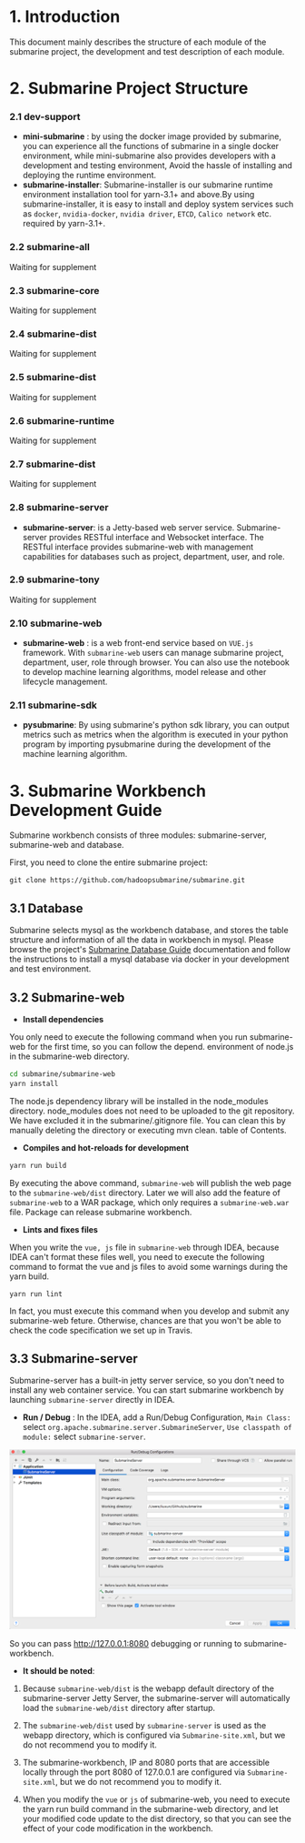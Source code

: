 <!--
   Licensed to the Apache Software Foundation (ASF) under one or more
   contributor license agreements.  See the NOTICE file distributed with
   this work for additional information regarding copyright ownership.
   The ASF licenses this file to You under the Apache License, Version 2.0
   (the "License"); you may not use this file except in compliance with
   the License.  You may obtain a copy of the License at
   http://www.apache.org/licenses/LICENSE-2.0
   Unless required by applicable law or agreed to in writing, software
   distributed under the License is distributed on an "AS IS" BASIS,
   WITHOUT WARRANTIES OR CONDITIONS OF ANY KIND, either express or implied.
   See the License for the specific language governing permissions and
   limitations under the License.
-->

# 1. Introduction

This document mainly describes the structure of each module of the submarine project, the development and test description of each module.

# 2. Submarine Project Structure

### 2.1 dev-support

+ **mini-submarine** : by using the docker image provided by submarine, you can experience all the functions of submarine in a single docker environment, while mini-submarine also provides developers with a development and testing environment, Avoid the hassle of installing and deploying the runtime environment.
+ **submarine-installer**: Submarine-installer is our submarine runtime environment installation tool for yarn-3.1+ and above.By using submarine-installer, it is easy to install and deploy system services such as `docker`, `nvidia-docker`, `nvidia driver`, `ETCD`, `Calico network` etc. required by yarn-3.1+.

### 2.2 submarine-all

Waiting for supplement

### 2.3 submarine-core

Waiting for supplement

### 2.4 submarine-dist

Waiting for supplement

### 2.5 submarine-dist

Waiting for supplement

### 2.6 submarine-runtime

Waiting for supplement

### 2.7 submarine-dist

Waiting for supplement

### 2.8 submarine-server

+ **submarine-server**: is a Jetty-based web server service. Submarine-server provides RESTful interface and Websocket interface. The RESTful interface provides submarine-web with management capabilities for databases such as project, department, user, and role.

### 2.9 submarine-tony

Waiting for supplement

### 2.10 submarine-web

+ **submarine-web** : is a web front-end service based on `VUE.js` framework. With `submarine-web` users can manage submarine project, department, user, role through browser. You can also use the notebook to develop machine learning algorithms, model release and other lifecycle management.

### 2.11 submarine-sdk

+ **pysubmarine**: By using submarine's python sdk library, you can output metrics such as metrics when the algorithm is executed in your python program by importing pysubmarine during the development of the machine learning algorithm.

# 3. Submarine Workbench Development Guide

Submarine workbench consists of three modules: submarine-server, submarine-web and database. 

First, you need to clone the entire submarine project: 

```
git clone https://github.com/hadoopsubmarine/submarine.git
```

## 3.1 Database

Submarine selects mysql as the workbench database, and stores the table structure and information of all the data in workbench in mysql. Please browse the project's [Submarine Database Guide](../database/) documentation and follow the instructions to install a mysql database via docker in your development and test environment.

## 3.2 Submarine-web

+ **Install dependencies**

You only need to execute the following command when you run submarine-web for the first time, so you can follow the depend. environment of node.js in the submarine-web directory.

```bash
cd submarine/submarine-web
yarn install
```

The node.js dependency library will be installed in the node_modules directory. node_modules does not need to be uploaded to the git repository. We have excluded it in the submarine/.gitignore file. You can clean this by manually deleting the directory or executing mvn clean. table of Contents.

+ **Compiles and hot-reloads for development**

```bash
yarn run build
```

By executing the above command, `submarine-web` will publish the web page to the `submarine-web/dist` directory. Later we will also add the feature of `submarine-web` to a WAR package, which only requires a `submarine-web.war` file. Package can release submarine workbench.

+ **Lints and fixes files**

When you write the `vue, js` file in `submarine-web` through IDEA, because IDEA can't format these files well, you need to execute the following command to format the vue and js files to avoid some warnings during the yarn build. 

```
yarn run lint
```

In fact, you must execute this command when you develop and submit any submarine-web feture. Otherwise, chances are that you won't be able to check the code specification we set up in Travis.

## 3.3 Submarine-server

Submarine-server has a built-in jetty server service, so you don't need to install any web container service. You can start submarine workbench by launching `submarine-server` directly in IDEA.

+ **Run / Debug** : In the IDEA, add a Run/Debug Configuration, `Main Class:` select `org.apache.submarine.server.SubmarineServer`, `Use classpath of module:` select `submarine-server`. 

![img](assets/Run-Debug-Configuration.png)

So you can pass http://127.0.0.1:8080 debugging or running to submarine-workbench.

+ **It should be noted**: 

1. Because `submarine-web/dist` is the webapp default directory of the submarine-server Jetty Server, the submarine-server will automatically load the `submarine-web/dist` directory after startup.

2. The `submarine-web/dist` used by `submarine-server` is used as the webapp directory, which is configured via `Submarine-site.xml`, but we do not recommend you to modify it.

3. The submarine-workbench, IP and 8080 ports that are accessible locally through the port 8080 of 127.0.0.1 are configured via  `Submarine-site.xml`, but we do not recommend you to modify it.

4. When you modify the `vue` or `js` of submarine-web, you need to execute the yarn run build command in the submarine-web directory, and let your modified code update to the dist directory, so that you can see the effect of your code modification in the workbench.

